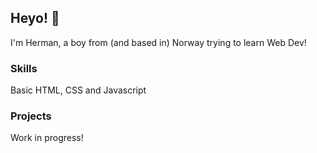 ## Heyo! 👋

I'm Herman, a boy from (and based in) Norway trying to learn Web Dev!

### Skills

Basic HTML, CSS and Javascript

### Projects

Work in progress!
